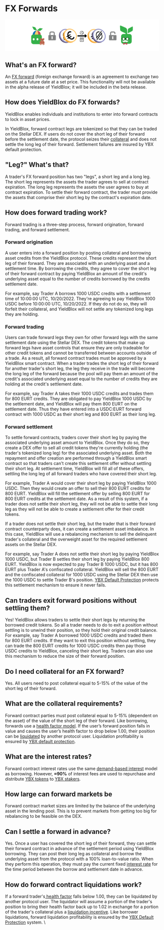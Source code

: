 # FX Forwards

![](<../.gitbook/assets/fx forwards header.svg>)

## What's an FX forward?

An [FX forward](https://www.investopedia.com/terms/f/forwardcontract.asp) (foreign exchange forward) is an agreement to exchange two assets at a future date at a set price. This functionality will not be available in the alpha release of YieldBlox; it will be included in the beta release.

## How does YieldBlox do FX forwards?

YieldBlox enables individuals and institutions to enter into forward contracts to lock in asset prices.

In YieldBlox, forward contract legs are tokenized so that they can be traded on the Stellar DEX. If users do not cover the short leg of their forward before the settlement date, the protocol seizes their [collateral](lending-borrowing/#what-is-collateral) and does not settle the long leg of their forward. Settlement failures are insured by YBX default protection.

## "Leg?" What's that?

A trader's FX forward position has two "legs", a short leg and a long leg. The short leg represents the assets the trader agrees to sell at contract expiration. The long leg represents the assets the user agrees to buy at contract expiration. To settle their forward contract, the trader must provide the assets that comprise their short leg by the contract's expiration date.&#x20;

## How does forward trading work?

Forward trading is a three-step process, forward origination, forward trading, and forward settlement.

### Forward origination

A user enters into a forward position by posting collateral and borrowing asset credits from the YieldBlox protocol. These credits represent the short leg of their forward. They are associated with an underlying asset and a settlement time. By borrowing the credits, they agree to cover the short leg of their forward contract by paying YieldBlox an amount of the credit's underlying asset equal to the number of credits borrowed by the credits settlement date.&#x20;

For example, say Trader A borrows 1000 USDC credits with a settlement time of 10:00:00 UTC, 10/20/2022. They're agreeing to pay YieldBlox 1000 USDC before 10:00:00 UTC, 10/20/2022. If they do not do so, they will forfeit their collateral, and YieldBlox will not settle any tokenized long legs they are holding.

### Forward trading

Users can trade forward legs they own for other forward legs with the same settlement date using the Stellar DEX. The credit tokens that make up forward legs have asset controls that ensure they are only tradeable for other credit tokens and cannot be transferred between accounts outside of a trade. As a result, all forward contract trades must be approved by a YieldBlox smart contract. When a trader trades the short leg of their forward for another trader's short leg, the leg they receive in the trade will become the long leg of the forward because the pool will pay them an amount of the credit's associated underlying asset equal to the number of credits they are holding at the credit's settlement date.&#x20;

For example, say Trader A takes their 1000 USDC credits and trades them for 800 EURT credits. They are obligated to pay YieldBlox 1000 USDC by the settlement date, and YieldBlox will pay them 800 EURT on the settlement date. Thus they have entered into a USDC:EURT forward contract with 1000 USDC as their short leg and 800 EURT as their long leg.

### **Forward settlement**

To settle forward contracts, traders cover their short leg by paying the associated underlying asset amount to YieldBlox. Once they do so, they create a DEX offer to sell all credit tokens they're currently holding (the trader's tokenized long leg) for the associated underlying asset. Both the repayment and offer creation are performed through a YieldBlox smart contract so that traders can't create this settlement offer without settling their short leg. At settlement time, YieldBlox will fill all of these offers, settling the long leg of all forward traders who have covered their short leg.&#x20;

For example, Trader A would cover their short leg by paying YieldBlox 1000 USDC. Then they would create an offer to sell their 800 EURT credits for 800 EURT. YieldBlox will fill the settlement offer by selling 800 EURT for 800 EURT credits at the settlement date.  As a result of this system, if a trader does not settle their short leg, they will not be able to settle their long leg as they will not be able to create a settlement offer for their credit tokens.&#x20;

If a trader does not settle their short leg, but the trader that is their forward contract counterparty does, it can create a settlement asset imbalance. In this case, YieldBlox will use a rebalancing mechanism to sell the delinquent trader's collateral and the overweight asset for the required settlement assets on the Stellar DEX.&#x20;

For example, say Trader A does not settle their short leg by paying YieldBlox 1000 USDC, but Trader B settles their short leg by paying YieldBlox 800 EURT. YieldBlox is now expected to pay Trader B 1000 USDC, but it has 800 EURT plus Trader A's confiscated collateral. YieldBlox will sell the 800 EURT and the confiscated collateral for 1000 USDC using the Stellar DEX then use the 1000 USDC to settle Trader B's position.  [YBX Default Protection](ybx-tokens/ybx-backstop.md#how-does-ybx-default-protection-protect-fx-forward-settlement) protects this settlement mechanism to ensure it never fails.&#x20;

## Can traders exit forward positions without settling them?

Yes! YieldBlox allows traders to settle their short legs by returning the borrowed credit tokens. So all a trader needs to do to exit a position without settling is to unwind their position, so they hold their original credit balance. For example, say Trader A borrowed 1000 USDC credits and traded them for 800 EURT credits. If they want to exit this position without settling, they can trade the 800 EURT credits for 1000 USDC credits then pay those USDC credits to YieldBlox, canceling their short leg. Traders can also use this mechanism to reduce the size of their forward position.

## Do I need collateral for an FX forward?

Yes. All users need to post collateral equal to 5-15% of the value of the short leg of their forward.

## What are the collateral requirements?

Forward contract parties must post collateral equal to 5-15% (dependent on the asset) of the value of the short leg of their forward. Like borrowing, forwards use a [health factor model](lending-borrowing/health-factors.md). If the user’s forward position falls in value and causes the user’s health factor to drop below 1.00, their position can be [liquidated](lending-borrowing/liquidations.md) by another protocol user. Liquidation profitability is ensured by [YBX default protection](ybx-tokens/ybx-backstop.md).

## What are the interest rates?

Forward contract interest rates use the same [demand-based interest](lending-borrowing/interest-rates.md) model as borrowing. However, **≈90%** of interest fees are used to repurchase and distribute [YBX tokens](ybx-tokens/) to [YBX stakers](staking.md).&#x20;

## How large can forward markets be

Forward contract market sizes are limited by the balance of the underlying asset in the lending pool. This is to prevent markets from getting too big for rebalancing to be feasible on the DEX.&#x20;

## Can I settle a forward in advance?

Yes. Once a user has covered the short leg of their forward, they can settle their forward contract in advance of the settlement period using YieldBlox borrowing. They can post their long leg as collateral and borrow the underlying asset from the protocol with a 100% loan-to-value ratio. When they perform this operation, they must pay the current fixed [interest rate](lending-borrowing/#how-do-loan-interest-rates-work) for the time period between the borrow and settlement date in advance.&#x20;

## How do forward contract liquidations work?

If a forward trader's[ health factor](lending-borrowing/health-factors.md) falls below 1.00, they can be liquidated by another protocol user. The liquidator will assume a portion of the trader's position to bring their health factor back up to 1.02 in exchange for a portion of the trader's collateral plus a [liquidation incentive](lending-borrowing/liquidations.md#what-incentivizes-liquidators-to-liquidate-undercollateralized-borrowers). Like borrower liquidations, forward liquidation profitability is ensured by the [YBX Default Protection](ybx-tokens/ybx-backstop.md) system.  \
